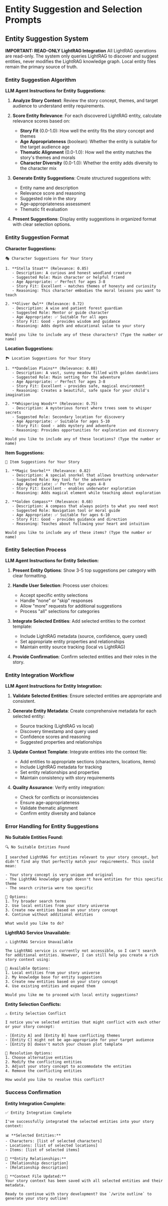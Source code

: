 # Entity Suggestion and Selection Prompts

## Entity Suggestion System

**IMPORTANT: READ-ONLY LightRAG Integration**
All LightRAG operations are read-only. The system only queries LightRAG to discover and suggest entities, never modifies the LightRAG knowledge graph. Local entity files remain the primary source of truth.

### Entity Suggestion Algorithm

**LLM Agent Instructions for Entity Suggestions:**

1. **Analyze Story Context**: Review the story concept, themes, and target audience to understand entity requirements.

2. **Score Entity Relevance**: For each discovered LightRAG entity, calculate relevance scores based on:
   - **Story Fit** (0.0-1.0): How well the entity fits the story concept and themes
   - **Age Appropriateness** (boolean): Whether the entity is suitable for the target audience age
   - **Thematic Alignment** (0.0-1.0): How well the entity matches the story's themes and morals
   - **Character Diversity** (0.0-1.0): Whether the entity adds diversity to the character mix

3. **Generate Entity Suggestions**: Create structured suggestions with:
   - Entity name and description
   - Relevance score and reasoning
   - Suggested role in the story
   - Age-appropriateness assessment
   - Thematic fit evaluation

4. **Present Suggestions**: Display entity suggestions in organized format with clear selection options.

### Entity Suggestion Format

**Character Suggestions:**
```
🎭 Character Suggestions for Your Story

1. **Stella Stoat** (Relevance: 0.85)
   - Description: A curious and honest woodland creature
   - Suggested Role: Main character or helpful friend
   - Age Appropriate: ✅ Perfect for ages 3-8
   - Story Fit: Excellent - matches themes of honesty and curiosity
   - Reasoning: This character embodies the moral lessons you want to teach

2. **Oliver Owl** (Relevance: 0.72)
   - Description: A wise and patient forest guardian
   - Suggested Role: Mentor or guide character
   - Age Appropriate: ✅ Suitable for all ages
   - Story Fit: Good - provides wisdom and guidance
   - Reasoning: Adds depth and educational value to your story

Would you like to include any of these characters? (Type the number or name)
```

**Location Suggestions:**
```
🏞️ Location Suggestions for Your Story

1. **Dandelion Plains** (Relevance: 0.88)
   - Description: A vast, sunny meadow filled with golden dandelions
   - Suggested Role: Main setting for the adventure
   - Age Appropriate: ✅ Perfect for ages 3-8
   - Story Fit: Excellent - provides safe, magical environment
   - Reasoning: Creates a beautiful, safe space for your child's imagination

2. **Whispering Woods** (Relevance: 0.75)
   - Description: A mysterious forest where trees seem to whisper secrets
   - Suggested Role: Secondary location for discovery
   - Age Appropriate: ✅ Suitable for ages 5-10
   - Story Fit: Good - adds mystery and adventure
   - Reasoning: Provides opportunities for exploration and discovery

Would you like to include any of these locations? (Type the number or name)
```

**Item Suggestions:**
```
🎒 Item Suggestions for Your Story

1. **Magic Snorkel** (Relevance: 0.82)
   - Description: A special snorkel that allows breathing underwater
   - Suggested Role: Key tool for the adventure
   - Age Appropriate: ✅ Perfect for ages 4-8
   - Story Fit: Excellent - enables underwater exploration
   - Reasoning: Adds magical element while teaching about exploration

2. **Golden Compass** (Relevance: 0.68)
   - Description: A compass that always points to what you need most
   - Suggested Role: Navigation tool or moral guide
   - Age Appropriate: ✅ Suitable for ages 6-10
   - Story Fit: Good - provides guidance and direction
   - Reasoning: Teaches about following your heart and intuition

Would you like to include any of these items? (Type the number or name)
```

### Entity Selection Process

**LLM Agent Instructions for Entity Selection:**

1. **Present Entity Options**: Show 3-5 top suggestions per category with clear formatting.

2. **Handle User Selection**: Process user choices:
   - Accept specific entity selections
   - Handle "none" or "skip" responses
   - Allow "more" requests for additional suggestions
   - Process "all" selections for categories

3. **Integrate Selected Entities**: Add selected entities to the context template:
   - Include LightRAG metadata (source, confidence, query used)
   - Set appropriate entity properties and relationships
   - Maintain entity source tracking (local vs LightRAG)

4. **Provide Confirmation**: Confirm selected entities and their roles in the story.

### Entity Integration Workflow

**LLM Agent Instructions for Entity Integration:**

1. **Validate Selected Entities**: Ensure selected entities are appropriate and consistent.

2. **Generate Entity Metadata**: Create comprehensive metadata for each selected entity:
   - Source tracking (LightRAG vs local)
   - Discovery timestamp and query used
   - Confidence scores and reasoning
   - Suggested properties and relationships

3. **Update Context Template**: Integrate entities into the context file:
   - Add entities to appropriate sections (characters, locations, items)
   - Include LightRAG metadata for tracking
   - Set entity relationships and properties
   - Maintain consistency with story requirements

4. **Quality Assurance**: Verify entity integration:
   - Check for conflicts or inconsistencies
   - Ensure age-appropriateness
   - Validate thematic alignment
   - Confirm entity diversity and balance

### Error Handling for Entity Suggestions

**No Suitable Entities Found:**
```
🔍 No Suitable Entities Found

I searched LightRAG for entities relevant to your story concept, but didn't find any that perfectly match your requirements. This could mean:

- Your story concept is very unique and original
- The LightRAG knowledge graph doesn't have entities for this specific theme
- The search criteria were too specific

🔄 Options:
1. Try broader search terms
2. Use local entities from your story universe
3. Create new entities based on your story concept
4. Continue without additional entities

What would you like to do?
```

**LightRAG Service Unavailable:**
```
⚠️ LightRAG Service Unavailable

The LightRAG service is currently not accessible, so I can't search for additional entities. However, I can still help you create a rich story context using:

🔄 Available Options:
1. Local entities from your story universe
2. My knowledge base for entity suggestions
3. Create new entities based on your story concept
4. Use existing entities and expand them

Would you like me to proceed with local entity suggestions?
```

**Entity Selection Conflicts:**
```
⚠️ Entity Selection Conflict

I notice you've selected entities that might conflict with each other or your story concept:

- [Entity A] and [Entity B] have conflicting themes
- [Entity C] might not be age-appropriate for your target audience
- [Entity D] doesn't match your chosen plot template

🔄 Resolution Options:
1. Choose alternative entities
2. Modify the conflicting entities
3. Adjust your story concept to accommodate the entities
4. Remove the conflicting entities

How would you like to resolve this conflict?
```

### Success Confirmation

**Entity Integration Complete:**
```
✅ Entity Integration Complete

I've successfully integrated the selected entities into your story context:

📊 **Selected Entities:**
- Characters: [list of selected characters]
- Locations: [list of selected locations]  
- Items: [list of selected items]

🔗 **Entity Relationships:**
- [Relationship description]
- [Relationship description]

💾 **Context File Updated:**
Your story context has been saved with all selected entities and their metadata.

Ready to continue with story development? Use `/write outline` to generate your story outline!
```
